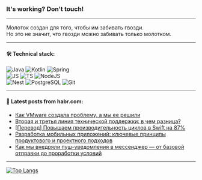 ### It's working? Don't touch!

---
Молоток создан для того, чтобы им забивать гвозди. <br>
Но это не значит, что гвозди можно забивать только молотком.

---

#### 🛠️ Technical stack:

![Java](https://img.shields.io/badge/Java-informational?logo=Oracle&style=flat&logoColor=white&color=FF4500)
![Kotlin](https://img.shields.io/badge/Kotlin-informational?logo=Kotlin&style=flat&logoColor=white&color=774D97)
![Spring](https://img.shields.io/badge/SpringBoot-informational?logo=SpringBoot&style=flat&logoColor=white&color=6DB33F) <br>
![JS](https://img.shields.io/badge/JS-informational?logo=javaScript&style=flat&logoColor=black&color=F7Df1E)
![TS](https://img.shields.io/badge/TypeScript-informational?logo=typeScript&style=flat&logoColor=black&color=0667A8)
![NodeJS](https://img.shields.io/badge/NodeJS-informational?logo=node.js&style=flat&logoColor=white&color=70A760) <br>
![Nest](https://img.shields.io/badge/NestJS-informational?logo=NestJS&style=flat&logoColor=white&color=E0234E)
![PostgreSQL](https://img.shields.io/badge/PostgreSQL-informational?logo=PostgreSQL&style=flat&logoColor=white&color=DAA520)
![Git](https://img.shields.io/badge/Git-informational?logo=git&style=flat&logoColor=white&color=778899)

___

#### 💬 Latest posts from habr.com:

<!-- BLOG-POST-LIST:START -->
- [Как VMware создала проблему, а мы ее решили](https://habr.com/ru/companies/jetinfosystems/articles/752234/?utm_source=habrahabr&utm_medium=rss&utm_campaign=752234)
- [Вторая и третья линия технической поддержки: в чем разница?](https://habr.com/ru/companies/glowbyte/articles/752236/?utm_source=habrahabr&utm_medium=rss&utm_campaign=752236)
- [[Перевод] Повышаем производительность циклов в Swift на 87%](https://habr.com/ru/companies/otus/articles/752222/?utm_source=habrahabr&utm_medium=rss&utm_campaign=752222)
- [Разработка мобильных приложений: ключевые принципы продуктового и проектного подходов](https://habr.com/ru/companies/cleverpumpkin/articles/752208/?utm_source=habrahabr&utm_medium=rss&utm_campaign=752208)
- [Как мы внедряли пуш-уведомления в мессенджер — от базовой отправки до проработки условий](https://habr.com/ru/companies/webinargroup/articles/752198/?utm_source=habrahabr&utm_medium=rss&utm_campaign=752198)
<!-- BLOG-POST-LIST:END -->

---
[![Top Langs](https://github-readme-stats-git-master-advtsetting-gmailcom.vercel.app/api/top-langs/?username=zloylis&langs_count=10&hide_title=false&title_color=e6edf3&size_weight=0.5&count_weight=0.5&layout=compact&hide_border=true&theme=dracula)](https://github.com/zloylis)

<!-- ![GitHub stats](https://github-readme-stats-git-master-advtsetting-gmailcom.vercel.app/api?username=zloylis&show_icons=true&hide_border=true&theme=dracula&hide_title=true&include_all_commits=true&count_private=true&hide=contribs&hide_rank=true) -->
